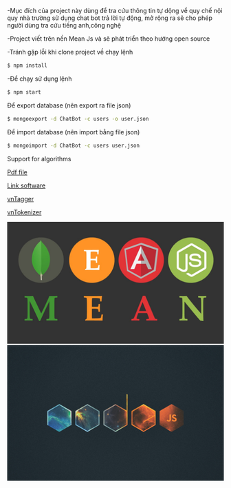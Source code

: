 -Mục đích của project này dùng để tra cứu thông tin tự dộng về quy chế nội quy nhà trường sử dụng chat bot trả lời tự động,
mở rộng ra sẽ cho phép người dùng tra cứu tiếng anh,công nghệ

-Project viết trên nền Mean Js và sẽ phát triển theo hướng open source

-Tránh gặp lỗi khi clone project về chạy lệnh

```sh
$ npm install
```

-Để chạy sử dụng lệnh

```sh
$ npm start
```

Để export database (nên export ra file json)
```sh
$ mongoexport -d ChatBot -c users -o user.json
```

Để import database (nên import bằng file json)
```sh
$ mongoimport -d ChatBot -c users user.json
```

Support for algorithms

[Pdf file](https://www.google.com.vn/url?sa=t&rct=j&q=&esrc=s&source=web&cd=3&cad=rja&uact=8&ved=0ahUKEwjclY-D4p3RAhXTq5QKHbJlBVQQFggnMAI&url=http%3A%2F%2Fwww1.cs.columbia.edu%2Fnlp%2Fsgd%2Fbleu.pdf&usg=AFQjCNE3eVYqTOI_iTMIW5g5XE5ex1R-3A&sig2=sTNlr2a37bL3MB_9k8L3uA)

[Link software](http://mim.hus.vnu.edu.vn/phuonglh/softwares)

[vnTagger](http://mim.hus.vnu.edu.vn/phuonglh/softwares/vnTagger)

[vnTokenizer](http://mim.hus.vnu.edu.vn/phuonglh/softwares/vnTokenizer)

![](Note/meanjs.jpg)
![](Note/nodejs.jpg)

